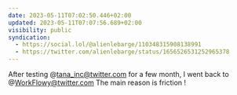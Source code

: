 ```yaml
---
date: 2023-05-11T07:02:50.446+02:00
updated: 2023-05-11T07:07:56.689+02:00
visibility: public
syndication:
  - https://social.lol/@alienlebarge/110348315908138991
  - https://twitter.com/alienlebarge/status/1656526531252965378
---
```

After testing @tana_inc@twitter.com for a few month, I went back to @WorkFlowy@twitter.com
The main reason is friction !
